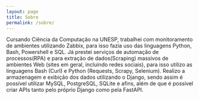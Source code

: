 ```yaml
---
layout: page
title: Sobre
permalink: /sobre/
---
```


Cursando Ciência da Computação na UNESP, trabalhei com monitoramento de ambientes utilizando Zabbix,
para isso fazia uso das linguagens Python, Bash, Powershell e SQL. Já prestei serviços de automação de
processos(RPA) e para extração de dados(Scraping) massivos de ambientes Web
(sites em geral, incluindo redes sociais), para isso utilizo as linguagens Bash (Curl) e Python
(Requests, Scrapy, Selenium).
Realizo a armazenagem e exibição dos dados utilizando o Django, sendo assim é possível utilizar MySQL,
PostgreSQL, SQLite e afins, além de que é possível criar APIs tanto pelo próprio Django como pela FastAPI.
